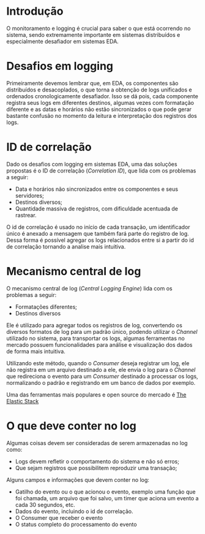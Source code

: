 # Introdução

O monitoramento e logging é crucial para saber o que está ocorrendo no sistema, sendo extremamente importante em sistemas distribuídos e especialmente desafiador em sistemas EDA.

# Desafios em logging

Primeiramente devemos lembrar que, em EDA, os componentes são distribuídos e desacoplados, o que torna a obtenção de logs unificados e ordenados cronologicamente desafiador. Isso se dá pois, cada componente registra seus logs em diferentes destinos, algumas vezes com formatação diferente e as datas e horários não estão sincronizados o que pode gerar bastante confusão no momento da leitura e interpretação dos registros dos logs.

# ID de correlação

Dado os desafios com logging em sistemas EDA, uma das soluções propostas é o ID de correlação (_Correlation ID_), que lida com os problemas a seguir:

- Data e horários não sincronizados entre os componentes e seus servidores;
- Destinos diversos;
- Quantidade massiva de registros, com dificuldade acentuada de rastrear.

O id de correlação é usado no início de cada transação, um identificador único é anexado a mensagem que também fará parte do registro de log. Dessa forma é possível agregar os logs relacionados entre si a partir do id de correlação tornando a analise mais intuitiva. 

# Mecanismo central de log

O mecanismo central de log (_Central Logging Engine_) lida com os problemas a seguir:

- Formatações diferentes;
- Destinos diversos

Ele é utilizado para agregar todos os registros de log, convertendo os diversos formatos de log para um padrão único, podendo utilizar o _Channel_ utilizado no sistema, para transportar os logs, algumas ferramentas no mercado possuem funcionalidades para análise e visualização dos dados de forma mais intuitiva. 

Utilizando este método, quando o _Consumer_ deseja registrar um log, ele não registra em um arquivo destinado a ele, ele envia o log para o _Channel_ que redireciona o evento para um _Consumer_ destinado a processar os logs, normalizando o padrão e registrando em um banco de dados por exemplo.

Uma das ferramentas mais populares e open source do mercado é [The Elastic Stack](https://www.elastic.co/pt/elastic-stack/) 

# O que deve conter no log

Algumas coisas devem ser consideradas de serem armazenadas no log como:

- Logs devem refletir o comportamento do sistema e não só erros;
- Que sejam registros que possibilitem reproduzir uma transação;

Alguns campos e informações que devem conter no log:

- Gatilho do evento ou o que acionou o evento, exemplo uma função que foi chamada, um arquivo que foi salvo, um timer que aciona um evento a cada 30 segundos, etc.
- Dados do evento, incluindo o id de correlação.
- O Consumer que receber o evento
- O status completo do processamento do evento

